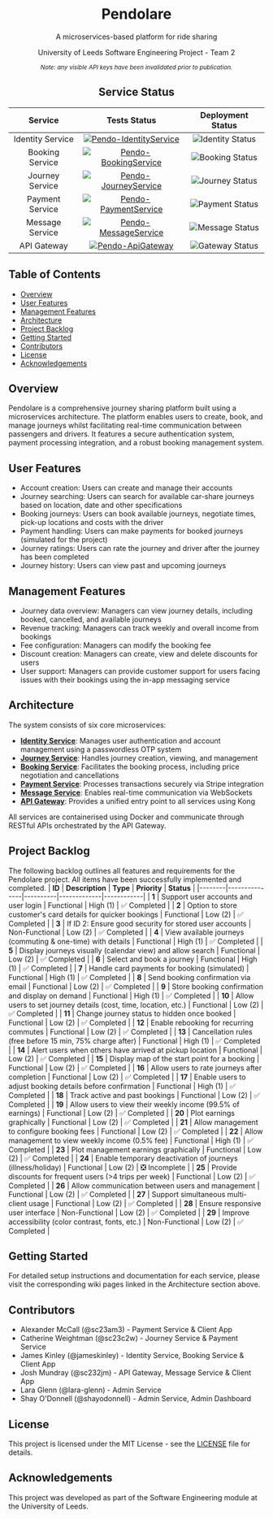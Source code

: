 <div align="center">
  <h1>Pendolare</h1>
  <p>A microservices-based platform for ride sharing</p>
  <p>University of Leeds Software Engineering Project - Team 2</p>
</div>

<p align="center"><sub><i>Note: any visible API keys have been invalidated prior to publication.</i></sub></p>

<div align="center">

## Service Status

| Service | Tests Status | Deployment Status |
|:-------:|:------------:|:-----------------:|
| Identity Service | [![Pendo-IdentityService](https://github.com/COMP2913-24-25/software-engineering-project-team-2/actions/workflows/Pendo.IdentityService.yml/badge.svg)](https://github.com/COMP2913-24-25/software-engineering-project-team-2/actions/workflows/Pendo.IdentityService.yml) | ![Identity Status](https://pendo-status.clsolutions.dev/api/badge/2/status) |
| Booking Service | [![Pendo-BookingService](https://github.com/COMP2913-24-25/software-engineering-project-team-2/actions/workflows/Pendo.BookingService.yml/badge.svg)](https://github.com/COMP2913-24-25/software-engineering-project-team-2/actions/workflows/Pendo.BookingService.yml) | ![Booking Status](https://pendo-status.clsolutions.dev/api/badge/6/status) |
| Journey Service | [![Pendo-JourneyService](https://github.com/COMP2913-24-25/software-engineering-project-team-2/actions/workflows/Pendo.JourneyService.yml/badge.svg)](https://github.com/COMP2913-24-25/software-engineering-project-team-2/actions/workflows/Pendo.JourneyService.yml) | ![Journey Status](https://pendo-status.clsolutions.dev/api/badge/7/status) |
| Payment Service | [![Pendo-PaymentService](https://github.com/COMP2913-24-25/software-engineering-project-team-2/actions/workflows/Pendo.PaymentService.yml/badge.svg)](https://github.com/COMP2913-24-25/software-engineering-project-team-2/actions/workflows/Pendo.PaymentService.yml) | ![Payment Status](https://pendo-status.clsolutions.dev/api/badge/3/status) |
| Message Service | [![Pendo-MessageService](https://github.com/COMP2913-24-25/software-engineering-project-team-2/actions/workflows/Pendo.MessageService.yml/badge.svg)](https://github.com/COMP2913-24-25/software-engineering-project-team-2/actions/workflows/Pendo.MessageService.yml) | ![Message Status](https://pendo-status.clsolutions.dev/api/badge/4/status) |
| API Gateway | [![Pendo-ApiGateway](https://github.com/COMP2913-24-25/software-engineering-project-team-2/actions/workflows/Pendo.ApiGateway.yml/badge.svg)](https://github.com/COMP2913-24-25/software-engineering-project-team-2/actions/workflows/Pendo.ApiGateway.yml) | ![Gateway Status](https://pendo-status.clsolutions.dev/api/badge/1/status) |

</div>

## Table of Contents
- [Overview](#overview)
- [User Features](#user-features)
- [Management Features](#management-features)
- [Architecture](#architecture)
- [Project Backlog](#project-backlog)
- [Getting Started](#getting-started)
- [Contributors](#contributors)
- [License](#license)
- [Acknowledgements](#acknowledgements)

## Overview

Pendolare is a comprehensive journey sharing platform built using a microservices architecture. The platform enables users to create, book, and manage journeys whilst facilitating real-time communication between passengers and drivers. It features a secure authentication system, payment processing integration, and a robust booking management system.

## User Features
- Account creation: Users can create and manage their accounts
- Journey searching: Users can search for available car-share journeys based on location, date and other specifications
- Booking journeys: Users can book available journeys, negotiate times, pick-up locations and costs with the driver
- Payment handling: Users can make payments for booked journeys (simulated for the project)
- Journey ratings: Users can rate the journey and driver after the journey has been completed
- Journey history: Users can view past and upcoming journeys

## Management Features
- Journey data overview: Managers can view journey details, including booked, cancelled, and available journeys
- Revenue tracking: Managers can track weekly and overall income from bookings
- Fee configuration: Managers can modify the booking fee
- Discount creation: Managers can create, view and delete discounts for users
- User support: Managers can provide customer support for users facing issues with their bookings using the in-app messaging service 

## Architecture

The system consists of six core microservices:

- **[Identity Service](https://github.com/COMP2913-24-25/software-engineering-project-team-2/wiki/Pendo.IdentityService)**: Manages user authentication and account management using a passwordless OTP system
- **[Journey Service](https://github.com/COMP2913-24-25/software-engineering-project-team-2/wiki/Pendo.JourneyService)**: Handles journey creation, viewing, and management
- **[Booking Service](https://github.com/COMP2913-24-25/software-engineering-project-team-2/wiki/Pendo.BookingService)**: Facilitates the booking process, including price negotiation and cancellations
- **[Payment Service](https://github.com/COMP2913-24-25/software-engineering-project-team-2/wiki/Pendo.PaymentService)**: Processes transactions securely via Stripe integration
- **[Message Service](https://github.com/COMP2913-24-25/software-engineering-project-team-2/wiki/Pendo.MessageService)**: Enables real-time communication via WebSockets
- **[API Gateway](https://github.com/COMP2913-24-25/software-engineering-project-team-2/wiki/Pendo.ApiGateway)**: Provides a unified entry point to all services using Kong

All services are containerised using Docker and communicate through RESTful APIs orchestrated by the API Gateway.

## Project Backlog 
The following backlog outlines all features and requirements for the Pendolare project. All items have been successfully implemented and completed.
| **ID** | **Description** | **Type** | **Priority** | **Status** |
|--------|---------------|----------|-------------|------------|
| **1** | Support user accounts and user login | Functional | High (1) | ✅ Completed |
| **2** | Option to store customer's card details for quicker bookings | Functional | Low (2) | ✅ Completed |
| **3** | If ID 2: Ensure good security for stored user accounts | Non-Functional | Low (2) | ✅ Completed |
| **4** | View available journeys (commuting & one-time) with details | Functional | High (1) | ✅ Completed |
| **5** | Display journeys visually (calendar view) and allow search | Functional | Low (2) | ✅ Completed |
| **6** | Select and book a journey | Functional | High (1) | ✅ Completed |
| **7** | Handle card payments for booking (simulated) | Functional | High (1) | ✅ Completed |
| **8** | Send booking confirmation via email | Functional | Low (2) | ✅ Completed |
| **9** | Store booking confirmation and display on demand | Functional | High (1) | ✅ Completed |
| **10** | Allow users to set journey details (cost, time, location, etc.) | Functional | Low (2) | ✅ Completed |
| **11** | Change journey status to hidden once booked | Functional | Low (2) | ✅ Completed |
| **12** | Enable rebooking for recurring commutes | Functional | Low (2) | ✅ Completed |
| **13** | Cancellation rules (free before 15 min, 75% charge after) | Functional | High (1) | ✅ Completed |
| **14** | Alert users when others have arrived at pickup location | Functional | Low (2) | ✅ Completed |
| **15** | Display map of the start point for a booking | Functional | Low (2) | ✅ Completed |
| **16** | Allow users to rate journeys after completion | Functional | Low (2) | ✅ Completed |
| **17** | Enable users to adjust booking details before confirmation | Functional | High (1) | ✅ Completed |
| **18** | Track active and past bookings | Functional | Low (2) | ✅ Completed |
| **19** | Allow users to view their weekly income (99.5% of earnings) | Functional | Low (2) | ✅ Completed |
| **20** | Plot earnings graphically | Functional | Low (2) | ✅ Completed |
| **21** | Allow management to configure booking fees | Functional | Low (2) | ✅ Completed |
| **22** | Allow management to view weekly income (0.5% fee) | Functional | High (1) | ✅ Completed |
| **23** | Plot management earnings graphically | Functional | Low (2) | ✅ Completed |
| **24** | Enable temporary deactivation of journeys (illness/holiday) | Functional | Low (2) | ❎ Incomplete |
| **25** | Provide discounts for frequent users (>4 trips per week) | Functional | Low (2) | ✅ Completed |
| **26** | Allow communication between users and management | Functional | Low (2) | ✅ Completed |
| **27** | Support simultaneous multi-client usage | Functional | Low (2) | ✅ Completed |
| **28** | Ensure responsive user interface | Non-Functional | Low (2) | ✅ Completed |
| **29** | Improve accessibility (color contrast, fonts, etc.) | Non-Functional | Low (2) | ✅ Completed |

## Getting Started

For detailed setup instructions and documentation for each service, please visit the corresponding wiki pages linked in the Architecture section above.

## Contributors

- Alexander McCall (@sc23am3) - Payment Service & Client App
- Catherine Weightman (@sc23c2w) - Journey Service & Payment Service
- James Kinley (@jameskinley) - Identity Service, Booking Service & Client App
- Josh Mundray (@sc232jm) - API Gateway, Message Service & Client App
- Lara Glenn (@lara-glenn) - Admin Service
- Shay O'Donnell (@shayodonnell) - Admin Service, Admin Dashboard

## License

This project is licensed under the MIT License - see the [LICENSE](LICENSE) file for details.

## Acknowledgements

This project was developed as part of the Software Engineering module at the University of Leeds.
